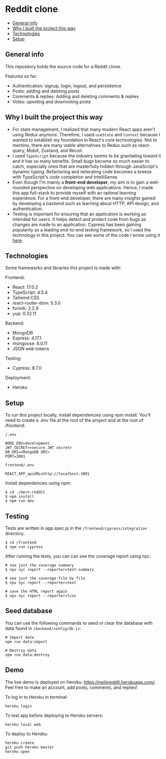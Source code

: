 # Reddit clone

- [General info](#general-info)
- [Why I built the project this way](#technologies)
- [Technologies](#technologies)
- [Setup](#setup)

## General info

This repository holds the source code for a Reddit clone.

Features so far:

- Authentication: signup, login, logout, and persistence
- Posts: adding and deleting posts
- Comments & replies: Adding and deleting comments & replies
- Votes: upvoting and downvoting posts

## Why I built the project this way

- For state management, I realized that many modern React apps aren't using Redux anymore. Therefore, I used `useState` and `Context` because I wanted to establish my foundation in React's core technologies. Not to mentino, there are many viable alternatives to Redux such as react-query, MobX, Zustand, and Recoil.
- I used `TypeScript` because the industry seems to be gravitating toward it and it has so many benefits. Small bugs become so much easier to catch, especially ones that are masterfully hidden through JavaScript's dynamic typing. Refactoring and reiterating code becomes a breeze with TypeScript's code completion and IntelliSense.
- Even though I'm mainly a **front-end developer**, my aim is to gain a well-rounded perspective on developing web applications. Hence, I made this app full-stack to provide myself with an optimal learning experience. For a front-end developer, there are many insights gained by developing a backend such as learning about HTTP, API design, and authentication.
- Testing is important for ensuring that an application is working as intended for users. It helps detect and protect code from bugs as changes are made to an application. Cypress has been gaining popularity as a leading end-to-end testing framework, so I used the technology in this project. You can see some of the code I wrote using it [here](https://github.com/neilgebhard/reddit-clone/blob/master/frontend/cypress/integration/app.spec.js).

## Technologies

Some frameworks and libraries this project is made with:

Frontend:

- React: 17.0.2
- TypeScript: 4.5.4
- Tailwind CSS
- react-router-dom: 5.3.0
- formik: 2.2.9
- yup: 0.32.11

Backend:

- MongoDB
- Express: 4.17.1
- mongoose: 6.0.11
- JSON web tokens

Testing:

- Cypress: 8.7.0

Deployment:

- Heroku

## Setup

To run this project locally, install dependencies using npm install. You'll need to create a .env file at the root of the project and at the root of /frontend.

`/.env`

```
NODE_ENV=development
JWT_SECRET=<secure JWT secret>
DB_URI=<MongoDB URI>
PORT=3001
```

`frontend/.env`

```
REACT_APP_apiURL=http://localhost:3001
```

Install dependencies using npm:

```
$ cd ./mern-reddit
$ npm install
$ npm run dev
```

## Testing

Tests are written in app.spec.js in the `/frontend/cypress/integration` directory.

```
$ cd /frontend
$ npm run cypress
```

After running the tests, you can can see the coverage report using nyc:

```
# see just the coverage summary
$ npx nyc report --reporter=text-summary

# see just the coverage file by file
$ npx nyc report --reporter=text

# save the HTML report again
$ npx nyc report --reporter=lcov
```

## Seed database

You can use the following commands to seed or clear the database with data found in `/backend/config/db.js`:

```
# Import data
npm run data:import

# Destroy data
npm run data:destroy
```

## Demo

The live demo is deployed on Heroku: https://neilsreddit.herokuapp.com/. Feel free to make an account, add posts, comments, and replies!

To log in to Heroku in terminal:

```
heroku login
```

To test app before deploying to Heroku servers:

```
heroku local web
```

To deploy to Heroku:

```
heroku create
git push heroku master
heroku open
```
